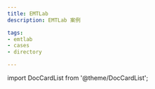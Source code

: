 ```yaml
---
title: EMTLab
description: EMTLab 案例

tags:
- emtlab
- cases
- directory

---
```


import DocCardList from '@theme/DocCardList';

<DocCardList />